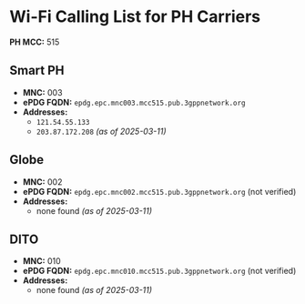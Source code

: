 # Wi-Fi Calling List for PH Carriers  

**PH MCC:** 515  

## Smart PH  
- **MNC:** 003  
- **ePDG FQDN:** `epdg.epc.mnc003.mcc515.pub.3gppnetwork.org`  
- **Addresses:**  
  - `121.54.55.133`  
  - `203.87.172.208` *(as of 2025-03-11)*  

## Globe  
- **MNC:** 002  
- **ePDG FQDN:** `epdg.epc.mnc002.mcc515.pub.3gppnetwork.org`  (not verified)
- **Addresses:**  
  - none found *(as of 2025-03-11)*
 
## DITO  
- **MNC:** 010
- **ePDG FQDN:** `epdg.epc.mnc010.mcc515.pub.3gppnetwork.org`  (not verified)
- **Addresses:**  
  - none found *(as of 2025-03-11)*  
